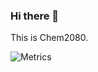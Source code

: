 ### Hi there 👋

This is Chem2080.

![Metrics](https://metrics.lecoq.io/Chem2080?template=classic&isocalendar=1&languages=1&stars=1&lines=1&isocalendar.duration=half-year&languages.limit=8&languages.sections=most-used&languages.colors=github&languages.threshold=0%25&languages.indepth=false&languages.recent.load=300&languages.recent.days=14&stars.limit=4&config.timezone=Asia%2FShanghai)
<!---
Chem2080/Chem2080 is a ✨ special ✨ repository because its `README.md` (this file) appears on your GitHub profile.
You can click the Preview link to take a look at your changes
--->
